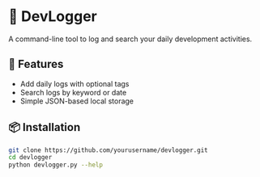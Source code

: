 # 📝 DevLogger

A command-line tool to log and search your daily development activities.

## 🚀 Features
- Add daily logs with optional tags
- Search logs by keyword or date
- Simple JSON-based local storage

## 📦 Installation
```bash
git clone https://github.com/yourusername/devlogger.git
cd devlogger
python devlogger.py --help
